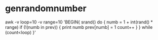 # genrandomnumber

awk -v loop=10 -v range=10 'BEGIN{
  srand()
  do {
    numb = 1 + int(rand() * range)
    if (!(numb in prev)) {
       print numb
       prev[numb] = 1
       count++
    }
  } while (count<loop)
}'
